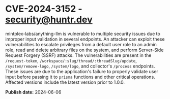 # CVE-2024-3152 - security@huntr.dev

mintplex-labs/anything-llm is vulnerable to multiple security issues due to improper input validation in several endpoints. An attacker can exploit these vulnerabilities to escalate privileges from a default user role to an admin role, read and delete arbitrary files on the system, and perform Server-Side Request Forgery (SSRF) attacks. The vulnerabilities are present in the `/request-token`, `/workspace/:slug/thread/:threadSlug/update`, `/system/remove-logo`, `/system/logo`, and collector's `/process` endpoints. These issues are due to the application's failure to properly validate user input before passing it to `prisma` functions and other critical operations. Affected versions include the latest version prior to 1.0.0.

**Publish date:** 2024-06-06
